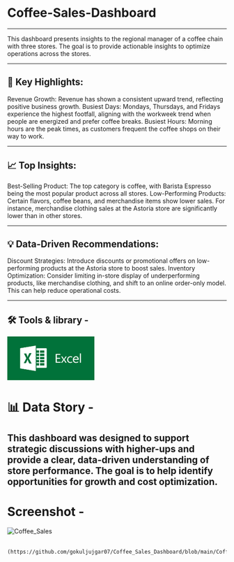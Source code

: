 # Coffee-Sales-Dashboard

---


This dashboard presents insights to the regional manager of a coffee chain with three stores. The goal is to provide actionable insights to optimize operations across the stores.

---

## 📌 Key Highlights:
Revenue Growth: Revenue has shown a consistent upward trend, reflecting positive business growth. Busiest Days: Mondays, Thursdays, and Fridays experience the highest footfall, aligning with the workweek trend when people are energized and prefer coffee breaks. Busiest Hours: Morning hours are the peak times, as customers frequent the coffee shops on their way to work.

---

## 📈 Top Insights:
Best-Selling Product: The top category is coffee, with Barista Espresso being the most popular product across all stores. Low-Performing Products: Certain flavors, coffee beans, and merchandise items show lower sales. For instance, merchandise clothing sales at the Astoria store are significantly lower than in other stores.

---

## 💡 Data-Driven Recommendations:
Discount Strategies: Introduce discounts or promotional offers on low-performing products at the Astoria store to boost sales. Inventory Optimization: Consider limiting in-store display of underperforming products, like merchandise clothing, and shift to an online order-only model. This can help reduce operational costs.

---
## 🛠️ Tools & library -

<img src="https://github.com/gokuljujgar07/Coffee_Sales_Dashboard/blob/main/excel.jpg" alt="logo" width="200" height="100"/>


# 📊 Data Story -
## This dashboard was designed to support strategic discussions with higher-ups and provide a clear, data-driven understanding of store performance. The goal is to help identify opportunities for growth and cost optimization.


# Screenshot -

<img width="886" alt="Coffee_Sales" src="https://github.com/user-attachments/assets/f2eca4e7-62b9-4ddc-89db-dd281f098e69" />




          (https://github.com/gokuljujgar07/Coffee_Sales_Dashboard/blob/main/Coffee_Sales.png) &nbsp;

